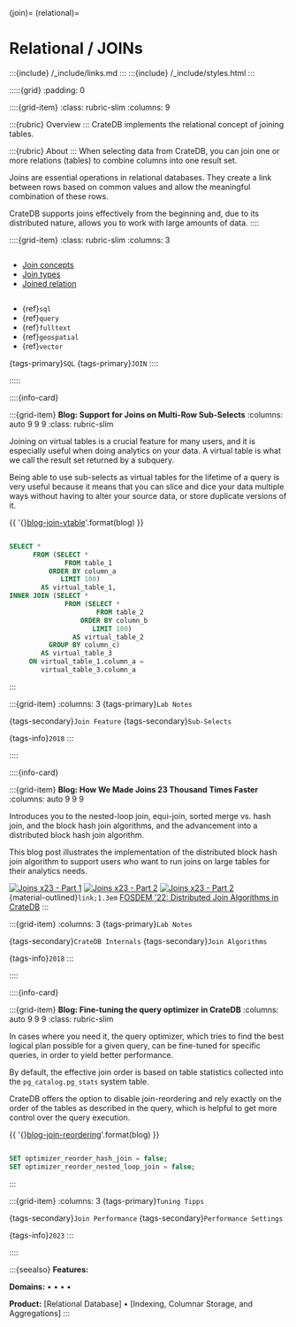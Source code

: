 (join)=
(relational)=

# Relational / JOINs

:::{include} /_include/links.md
:::
:::{include} /_include/styles.html
:::

:::::{grid}
:padding: 0

::::{grid-item}
:class: rubric-slim
:columns: 9


:::{rubric} Overview
:::
CrateDB implements the relational concept of joining tables.

:::{rubric} About
:::
When selecting data from CrateDB, you can join one or more relations
(tables) to combine columns into one result set.

Joins are essential operations in relational databases. They create a
link between rows based on common values and allow the meaningful
combination of these rows.

CrateDB supports joins effectively from the beginning and, due to its
distributed nature, allows you to work with large amounts of data.
::::



::::{grid-item}
:class: rubric-slim
:columns: 3

```{rubric} Reference Manual
```
- [Join concepts][manual-join-concept]
- [Join types][manual-join-types]
- [Joined relation][manual-joined-relation]

```{rubric} Related
```
- {ref}`sql`
- {ref}`query`
- {ref}`fulltext`
- {ref}`geospatial`
- {ref}`vector`

{tags-primary}`SQL`
{tags-primary}`JOIN`
::::

:::::


::::{info-card}

:::{grid-item} **Blog: Support for Joins on Multi-Row Sub-Selects**
:columns: auto 9 9 9
:class: rubric-slim

Joining on virtual tables is a crucial feature for many users, and it is
especially useful when doing analytics on your data.
A virtual table is what we call the result set returned by a subquery.

Being able to use sub-selects as virtual tables for the lifetime of a query
is very useful because it means that you can slice and dice your data multiple
ways without having to alter your source data, or store duplicate versions of
it.

{{ '{}[blog-join-vtable]'.format(blog) }}

```{rubric} Example
```
```sql
SELECT *
      FROM (SELECT *
              FROM table_1
          ORDER BY column_a
             LIMIT 100)
        AS virtual_table_1,
INNER JOIN (SELECT *
              FROM (SELECT *
                      FROM table_2
                  ORDER BY column_b
                     LIMIT 100)
                AS virtual_table_2
          GROUP BY column_c)
        AS virtual_table_3
     ON virtual_table_1.column_a = 
        virtual_table_3.column_a
```
:::

:::{grid-item}
:columns: 3
{tags-primary}`Lab Notes`

{tags-secondary}`Join Feature`
{tags-secondary}`Sub-Selects`

{tags-info}`2018`
:::

::::


::::{info-card}

:::{grid-item} **Blog: How We Made Joins 23 Thousand Times Faster**
:columns: auto 9 9 9

Introduces you to the nested-loop join, equi-join, sorted merge vs.
hash join, and the block hash join algorithms, and the advancement
into a distributed block hash join algorithm.

This blog post illustrates the implementation of the distributed
block hash join algorithm to support users who want to run joins
on large tables for their analytics needs.

[![Joins x23 - Part 1](https://img.shields.io/badge/Open-Part%201-darkblue?logo=GitHub)][blog-joins-faster-part1]
[![Joins x23 - Part 2](https://img.shields.io/badge/Open-Part%202-darkblue?logo=GitHub)][blog-joins-faster-part2]
[![Joins x23 - Part 2](https://img.shields.io/badge/Open-Part%203-darkblue?logo=GitHub)][blog-joins-faster-part3] \
{material-outlined}`link;1.3em` [FOSDEM '22: Distributed Join Algorithms in CrateDB]
:::

:::{grid-item}
:columns: 3
{tags-primary}`Lab Notes`

{tags-secondary}`CrateDB Internals`
{tags-secondary}`Join Algorithms`

{tags-info}`2018`
:::

::::


::::{info-card}

:::{grid-item} **Blog: Fine-tuning the query optimizer in CrateDB**
:columns: auto 9 9 9
:class: rubric-slim

In cases where you need it, the query optimizer, which tries to find the best
logical plan possible for a given query, can be fine-tuned for specific
queries, in order to yield better performance.

By default, the effective join order is based on table statistics collected
into the `pg_catalog.pg_stats` system table.

CrateDB offers the option to disable join-reordering and rely exactly on the
order of the tables as described in the query, which is helpful to get more
control over the query execution.

{{ '{}[blog-join-reordering]'.format(blog) }}

```{rubric} Example
```
```sql
SET optimizer_reorder_hash_join = false;
SET optimizer_reorder_nested_loop_join = false;
```
:::


:::{grid-item}
:columns: 3
{tags-primary}`Tuning Tipps`

{tags-secondary}`Join Performance`
{tags-secondary}`Performance Settings`

{tags-info}`2023`
:::

::::


:::{seealso}
**Features:**
[](#querying)

**Domains:**
[](#metrics-store) •
[](#analytics) •
[](#industrial) •
[](#timeseries) •
[](#machine-learning)

**Product:**
[Relational Database] •
[Indexing, Columnar Storage, and Aggregations]
:::


[blog-joins-faster-part1]: https://cratedb.com/blog/joins-faster-part-one
[blog-joins-faster-part2]: https://cratedb.com/blog/lab-notes-how-we-made-joins-23-thousand-times-faster-part-two
[blog-joins-faster-part3]: https://cratedb.com/blog/lab-notes-how-we-made-joins-23-thousand-times-faster-part-three
[blog-join-reordering]: https://cratedb.com/blog/join-performance-to-the-rescue
[blog-join-vtable]: https://cratedb.com/blog/joins-multi-row-subselects
[FOSDEM '22: Distributed Join Algorithms in CrateDB]: https://cratedb.com/resources/videos/distributed-join-algorithms
[manual-join-concept]: inv:crate-reference#concept-joins
[manual-join-types]: inv:crate-reference#sql_joins
[manual-joined-relation]: inv:crate-reference#sql-select-joined-relation

